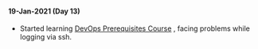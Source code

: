 #### 19-Jan-2021 (Day 13)
- Started learning [DevOps Prerequisites Course](https://youtu.be/Wvf0mBNGjXY) , facing problems while logging via ssh.
